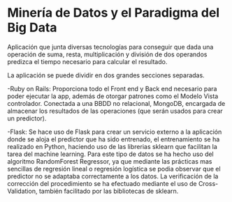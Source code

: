 # Minería de Datos y el Paradigma del Big Data

Aplicación que junta diversas tecnologías para conseguir que dada una operación de suma, resta, multiplicación y división de dos operandos predizca el tiempo necesario para calcular el resultado.

La aplicación se puede dividir en dos grandes secciones separadas.

-Ruby on Rails: Proporciona todo el Front end y Back end necesario para poder ejecutar la app, además de otorgar patrones como el Modelo Vista controlador. Conectada a una BBDD no relacional, MongoDB, encargada de almacenar los resultados de las operaciones (que serán usados para crear un predictor).

-Flask: Se hace uso de Flask para crear un servicio externo a la aplicación donde se aloja el predictor que ha sido entrenado, el entrenamiento se ha realizado en Python, haciendo uso de las librerias sklearn que facilitan la tarea del machine learning. Para este tipo de datos se ha hecho uso del algoritmo RandomForest Regressor, ya que mediante las prácticas mas sencillas de regresión lineal o regresión logística se podia observar que el predictor no se adaptaba correctamente a los datos. La verificación de la corrección del procedimiento se ha efectuado mediante el uso de Cross-Validation, también facilitado por las bibliotecas de sklearn.
